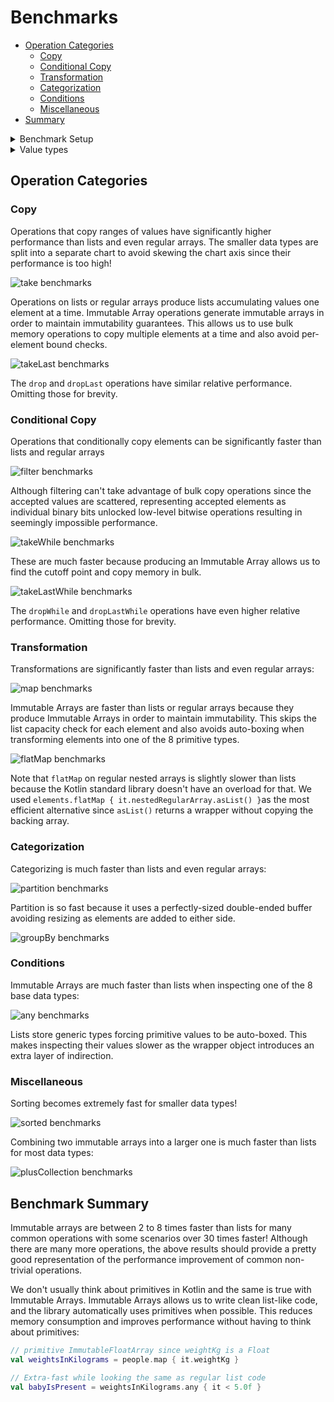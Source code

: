 # Benchmarks

* [Operation Categories](#operation-categories)
    * [Copy](#copy)
    * [Conditional Copy](#conditional-copy)
    * [Transformation](#transformation)
    * [Categorization](#categorization)
    * [Conditions](#conditions)
    * [Miscellaneous](#miscellaneous)
* [Summary](#benchmark-summary)

<details>
<summary>Benchmark Setup</summary>

### Measurement Process

Benchmarks use the [Java Microbenchmark Harness](https://github.com/openjdk/jmh) to ensure accurate results.

1,000 collections are randomly generated with sizes chosen from the following probability distribution in order to
resemble the real world:

- 35% between 0 and 10 elements
- 30% between 11 and 50 elements
- 20% between 51 and 200 elements
- 10% between 201 and 1,000 elements
- 5% between 1,001 and 10,000 elements

To measure the performance of an operation, we measure how many collections can be processed per second. This is
repeated across 27 configurations: 3 collection types (lists, arrays, & immutable arrays) and 9 data types (Boolean,
Int, String, etc.). When measuring the performance of a data type across the 3 collection types, each collection
operates on identical, randomly-generated data. See benchmark sources
in [pods4k-benchmarks](https://github.com/daniel-rusu/pods4k-benchmarks) for full details.

### Result Normalization

The relative throughput allows us say that an operation is `X` times faster when switching from one data structure to
another without talking about the exact throughput since that's dependent on the machine. So results are normalized
relative to the median list performance in each chart. Normalizing all results against the same value is important as
that allows us to gauge the impact of switching data structures, and also the impact of different data types.

**Example calculation:**

| Operation Performed On | Operation Throughput | Relative Throughput |
|------------------------|----------------------|---------------------|
| `List<Boolean>`        | `1,200` ops/sec      | `1.2`               |
| `List<Int>`*           | `1,000` ops/sec      | `1.0`               |
| `List<Float>`          | `900` ops/sec        | `0.9`               |
| `BooleanArray`         | `2,400` ops/sec      | `2.4`               |
| `IntArray`             | `2,000` ops/sec      | `2.0`               |
| `FloatArray`           | `1,800` ops/sec      | `1.8`               |

* Everything is normalized relative to `List<Int>` in this hypothetical example as that's the median list performance.

</details>

<details>
<summary>Value types</summary>

There are 9 Immutable Array types in this library. A generic `ImmutableArray<T>` and a primitive type for each of the 8
base types, such as `ImmutableIntArray`. Since regular arrays also have primitive variants, like-for-like comparisons
are made with regular arrays (eg.`ImmutableFloatArray` vs.`FloatArray`).

The Immutable Arrays library makes every effort to minimize auto-boxing without sacrificing readability so that clean
code is efficient by default. Developers write natural-looking code without thinking about primitives or auto-boxing and
the library automatically binds to the most efficient specialization:

```kotlin
val names = immutableArrayOf("Dan", "Jill") // ImmutableArray<String>
val luckyNumbers = immutableArrayOf(1, 2, 3) // ImmutableIntArray!!!
```

Unlike lists or regular arrays, working with Immutable Arrays makes it natural to end up operating on primitives even
when starting with generic types:

```kotlin
// people is an ImmutableArray<Person>
val weightsInKilograms = people.map { it.weightKg } // ImmutableFloatArray since weightKg is a Float
// ...

// Extra-fast without any extra developer effort!
val babyIsPresent = weightsInKilograms.any { it < 5.0f }
```

Benchmarking 9 value types (generic + 8 primitive types) aligns with the most natural usage of this library as
primitives are automatically used whenever possible.

</details>

## Operation Categories

### Copy

Operations that copy ranges of values have significantly higher performance than lists and even regular arrays. The
smaller data types are split into a separate chart to avoid skewing the chart axis since their performance is too high!

![take benchmarks](./resources/benchmarks/take.png)

Operations on lists or regular arrays produce lists accumulating values one element at a time. Immutable Array
operations generate immutable arrays in order to maintain immutability guarantees. This allows us to use bulk memory
operations to copy multiple elements at a time and also avoid per-element bound checks.

![takeLast benchmarks](./resources/benchmarks/takeLast.png)

The `drop` and `dropLast` operations have similar relative performance. Omitting those for brevity.

### Conditional Copy

Operations that conditionally copy elements can be significantly faster than lists and regular arrays

![filter benchmarks](./resources/benchmarks/filter.png)

Although filtering can't take advantage of bulk copy operations since the accepted values are scattered, representing
accepted elements as individual binary bits unlocked low-level bitwise operations resulting in seemingly impossible
performance.

![takeWhile benchmarks](./resources/benchmarks/takeWhile.png)

These are much faster because producing an Immutable Array allows us to find the cutoff point and copy memory in bulk.

![takeLastWhile benchmarks](./resources/benchmarks/takeLastWhile.png)

The `dropWhile` and `dropLastWhile` operations have even higher relative performance. Omitting those for brevity.

### Transformation

Transformations are significantly faster than lists and even regular arrays:

![map benchmarks](./resources/benchmarks/map.png)

Immutable Arrays are faster than lists or regular arrays because they produce Immutable Arrays in order to maintain
immutability. This skips the list capacity check for each element and also avoids auto-boxing when transforming elements
into one of the 8 primitive types.

![flatMap benchmarks](./resources/benchmarks/flatmap.png)

Note that `flatMap` on regular nested arrays is slightly slower than lists because the Kotlin standard library doesn't
have an overload for that. We used `elements.flatMap { it.nestedRegularArray.asList() }`as the most efficient
alternative since `asList()` returns a wrapper without copying the backing array.

### Categorization

Categorizing is much faster than lists and even regular arrays:

![partition benchmarks](./resources/benchmarks/partition.png)

Partition is so fast because it uses a perfectly-sized double-ended buffer avoiding resizing as elements are added to
either side.

![groupBy benchmarks](./resources/benchmarks/groupBy.png)

### Conditions

Immutable Arrays are much faster than lists when inspecting one of the 8 base data types:

![any benchmarks](./resources/benchmarks/any.png)

Lists store generic types forcing primitive values to be auto-boxed. This makes inspecting their values slower as the
wrapper object introduces an extra layer of indirection.

### Miscellaneous

Sorting becomes extremely fast for smaller data types!

![sorted benchmarks](./resources/benchmarks/sorted.png)

Combining two immutable arrays into a larger one is much faster than lists for most data types:

![plusCollection benchmarks](./resources/benchmarks/plusCollection.png)

## Benchmark Summary

Immutable arrays are between 2 to 8 times faster than lists for many common operations with some scenarios over 30 times
faster!  Although there are many more operations, the above results should provide a pretty good representation of the
performance improvement of common non-trivial operations.

We don't usually think about primitives in Kotlin and the same is true with Immutable Arrays. Immutable Arrays allows us
to write clean list-like code, and the library automatically uses primitives when possible. This reduces memory
consumption and improves performance without having to think about primitives:

```kotlin
// primitive ImmutableFloatArray since weightKg is a Float
val weightsInKilograms = people.map { it.weightKg }

// Extra-fast while looking the same as regular list code
val babyIsPresent = weightsInKilograms.any { it < 5.0f }
```
